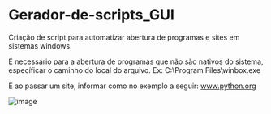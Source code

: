 # Gerador-de-scripts_GUI
Criação de script para automatizar abertura de programas e sites em sistemas windows.

É necessário para a abertura de programas que não são nativos do sistema, específicar o caminho do local do arquivo. Ex: C:\Program Files\winbox.exe

E ao passar um site, informar como no exemplo a seguir: www.python.org

![image](https://user-images.githubusercontent.com/95994249/150688310-3139a633-06f4-4da2-8aed-65b93f3b037d.png)
